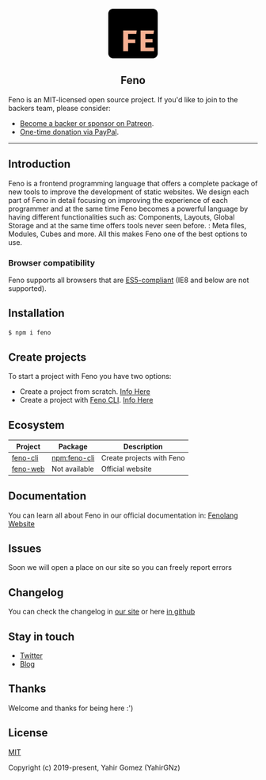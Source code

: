 <p align="center">
    <a href="https://fenolang.herokuapp.com" target="_blank">
        <img src="./logo.png" width="100">
    </a>
</p>

<h2 align="center">Feno</h2>

Feno is an MIT-licensed open source project. If you'd like to join to the backers team, please consider:

- [Become a backer or sponsor on Patreon](https://www.patreon.com/yahirgnz).
- [One-time donation via PayPal](https://paypal.me/yahirgnz).

---

## Introduction

Feno is a frontend programming language that offers a complete package of new tools to improve the development of static websites. We design each part of Feno in detail focusing on improving the experience of each programmer and at the same time Feno becomes a powerful language by having different functionalities such as: Components, Layouts, Global Storage and at the same time offers tools never seen before. : Meta files, Modules, Cubes and more. All this makes Feno one of the best options to use.

### Browser compatibility

Feno supports all browsers that are [ES5-compliant](http://kangax.github.io/compat-table/es5/) (IE8 and below are not supported).

## Installation

```sh
$ npm i feno
```

## Create projects

To start a project with Feno you have two options:

- Create a project from scratch. [Info Here](https://fenolang.herokuapp.com/docs/installation#scratch)
- Create a project with [Feno CLI](https://www.npmjs.com/package/feno-cli). [Info Here](https://fenolang.herokuapp.com/docs/installation#cli)

## Ecosystem

| Project | Package | Description |
|---------|-------------|-------------|
| [feno-cli] | [npm:feno-cli] |Create projects with Feno |
| [feno-web] | Not available |Official website |

[feno-cli]: https://github.com/fenolang/feno-cli
[feno-web]: https://github.com/fenolang/feno-web
[npm:feno-cli]: https://www.npmjs.com/package/feno-cli

## Documentation

You can learn all about Feno in our official documentation in: [Fenolang Website](https://fenolang.herokuapp.com/docs/)

## Issues

Soon we will open a place on our site so you can freely report errors

## Changelog

You can check the changelog in [our site](https://fenolang.herokuapp.com/roadmap) or here [in github](https://github.com/fenolang/feno/blob/master/CHANGELOG.md)

## Stay in touch

- [Twitter](https://twitter.com/fenolang)
- [Blog](https://medium.com/@fenolang)

## Thanks

Welcome and thanks for being here :')

## License

[MIT](http://opensource.org/licenses/MIT)

Copyright (c) 2019-present, Yahir Gomez (YahirGNz)